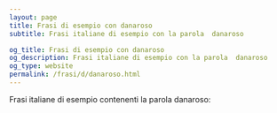 ```yaml
---
layout: page
title: Frasi di esempio con danaroso 
subtitle: Frasi italiane di esempio con la parola  danaroso

og_title: Frasi di esempio con danaroso 
og_description: Frasi italiane di esempio con la parola  danaroso
og_type: website
permalink: /frasi/d/danaroso.html
---
```


Frasi italiane di esempio contenenti la parola danaroso:


